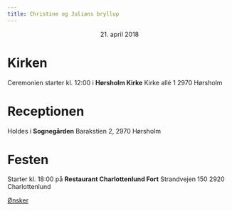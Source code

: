 ```yaml
---
title: Christine og Julians bryllup
---
```

<center>21. april 2018</center>

# Kirken
Ceremonien starter kl. 12:00 i **Hørsholm Kirke**
Kirke allé 1 2970 Hørsholm

# Receptionen
Holdes i **Sognegården** 
Barakstien 2, 2970 Hørsholm

# Festen
Starter kl. 18:00 på **Restaurant Charlottenlund Fort**
Strandvejen 150 2920 Charlottenlund

[Ønsker](ønsker.html)
